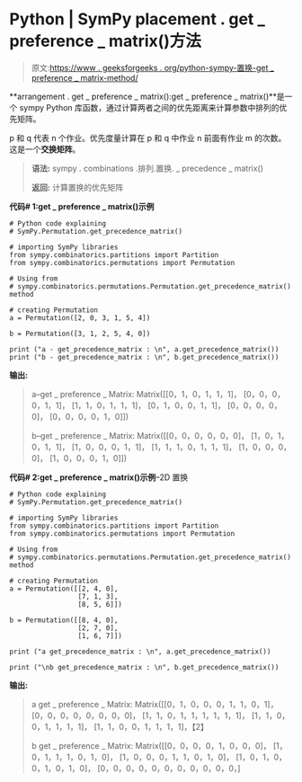 # Python | SymPy placement . get _ preference _ matrix()方法

> 原文:[https://www . geeksforgeeks . org/python-sympy-置换-get _ preference _ matrix-method/](https://www.geeksforgeeks.org/python-sympy-permutation-get_precedence_matrix-method/)

**arrangement . get _ preference _ matrix():get _ preference _ matrix()**是一个 sympy Python 库函数，通过计算两者之间的优先距离来计算参数中排列的优先矩阵。

p 和 q 代表 n 个作业。优先度量计算在 p 和 q 中作业 n 前面有作业 m 的次数。这是一个**交换矩阵**。

> **语法:**
> sympy . combinations .排列.置换. _ precedence _ matrix()
> 
> **返回:**
> 计算置换的优先矩阵

**代码# 1:get _ preference _ matrix()示例**

```
# Python code explaining
# SymPy.Permutation.get_precedence_matrix()

# importing SymPy libraries
from sympy.combinatorics.partitions import Partition
from sympy.combinatorics.permutations import Permutation

# Using from 
# sympy.combinatorics.permutations.Permutation.get_precedence_matrix() method 

# creating Permutation
a = Permutation([2, 0, 3, 1, 5, 4])

b = Permutation([3, 1, 2, 5, 4, 0])

print ("a - get_precedence_matrix : \n", a.get_precedence_matrix())
print ("b - get_precedence_matrix : \n", b.get_precedence_matrix())
```

**输出:**

> a–get _ preference _ Matrix:
> Matrix([[0，1，0，1，1，1]，
> [0，0，0，0，1，1]，
> [1，1，0，1，1，1]，
> [0，1，0，0，1，1]，
> [0，0，0，0，0]，
> [0，0，0，0，1，0]])
> 
> b–get _ preference _ Matrix:
> Matrix([[0，0，0，0，0，0]，
> [1，0，1，0，1，1]，
> [1，0，0，0，1，1]，
> [1，1，1，0，1，1，1]，
> [1，0，0，0，0]，
> [1，0，0，0，1，0]])

**代码# 2:get _ preference _ matrix()示例**–2D 置换

```
# Python code explaining
# SymPy.Permutation.get_precedence_matrix()

# importing SymPy libraries
from sympy.combinatorics.partitions import Partition
from sympy.combinatorics.permutations import Permutation

# Using from 
# sympy.combinatorics.permutations.Permutation.get_precedence_matrix() method 

# creating Permutation
a = Permutation([[2, 4, 0], 
                 [7, 1, 3],
                 [8, 5, 6]])

b = Permutation([[8, 4, 0], 
                 [2, 7, 0],
                 [1, 6, 7]])

print ("a get_precedence_matrix : \n", a.get_precedence_matrix())

print ("\nb get_precedence_matrix : \n", b.get_precedence_matrix())
```

**输出:**

> a get _ preference _ Matrix:
> Matrix([[0，1，0，0，0，1，1，0，1]，
> [0，0，0，0，0，0，0，0]，
> [1，1，0，1，1，1，1，1，1]，
> [1，1，0，0，1，1，1，1]，
> [1，1，0，0，1，1，1，1]，【2】
> 
> b get _ preference _ Matrix:
> Matrix([[0，0，0，0，1，0，0，0]，
> [1，0，1，1，1，0，1，0]，
> [1，0，0，0，1，1，0，1，0]，
> [1，0，1，0，0，1，0，1，0]，
> [0，0，0，0，0，0，0，0，0，0，0，]